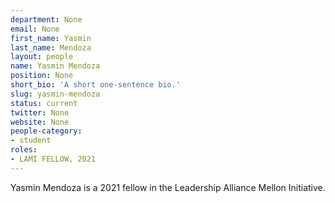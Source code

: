 ```yaml
---
department: None
email: None
first_name: Yasmin
last_name: Mendoza
layout: people
name: Yasmin Mendoza
position: None
short_bio: 'A short one-sentence bio.'
slug: yasmin-mendoza
status: current
twitter: None
website: None
people-category:
- student
roles:
- LAMI FELLOW, 2021
---
```

Yasmin Mendoza is a 2021 fellow in the Leadership Alliance Mellon Initiative.
